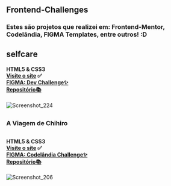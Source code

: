 ## **Frontend-Challenges** 

### Estes são projetos que realizei em: Frontend-Mentor, Codelândia, FIGMA Templates, entre outros! :D <br>

## 
## selfcare 
#### HTML5 & CSS3 <br>[Visite o site](https://leafy-valkyrie-3d987f.netlify.app/) ✅ <br>[FIGMA: Dev Challenge✨](https://www.figma.com/file/d3XuxUt94vr0o4kBSo7IHC/Dev-Challenge?node-id=0%3A1)<br> [Repositório📚](https://github.com/Victoritalo/Frontend-Challenges/tree/main/selfcare)

![Screenshot_224](https://user-images.githubusercontent.com/108995269/235262603-9adf1a37-2446-43e5-bdb0-c4d0b3029577.png)
## 

### A Viagem de Chihiro

## 
#### HTML5 & CSS3 <br>[Visite o site](https://graceful-pavlova-15481c.netlify.app/) ✅ <br>[FIGMA: Codelândia Challenge✨](https://www.figma.com/file/Yb9IBH56g7T1hdIyZ3BMNO/Desafios---Codel%C3%A2ndia?node-id=5854-2&t=TuQ8IwYlBiircqjh-0)<br> [Repositório📚](https://github.com/Victoritalo/Frontend-Challenges/tree/main/Viagem-Chihiro)

![Screenshot_206](https://user-images.githubusercontent.com/108995269/235265701-64bd1ec6-cc89-471a-824e-efca774b7660.png)
## 